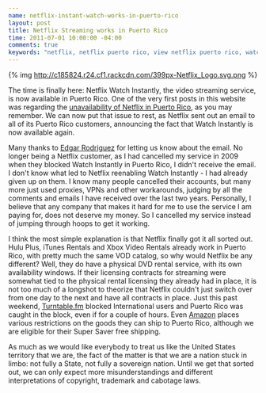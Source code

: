 ```yaml
--- 
name: netflix-instant-watch-works-in-puerto-rico
layout: post
title: Netflix Streaming works in Puerto Rico
time: 2011-07-01 10:00:00 -04:00
comments: true
keywords: "netflix, netflix puerto rico, view netflix puerto rico, watch netflix puerto rico, netflix streaming"
---
```


{% img http://c185824.r24.cf1.rackcdn.com/399px-Netflix_Logo.svg.png %}

The time is finally here: Netflix Watch Instantly, the video streaming service, is now available in Puerto Rico. One of the very first posts in this website was regarding the [unavailability of Netflix in Puerto Rico][netflix-blocking], as you may remember. We can now put that issue to rest, as Netflix sent out an email to all of its Puerto Rico customers, announcing the fact that Watch Instantly is now available again.

<!-- more -->

Many thanks to [Edgar Rodriguez][netflix-email] for letting us know about the email. No longer being a Netflix customer, as I had cancelled my service in 2009 when they blocked Watch Instantly in Puerto Rico, I didn't receive the email. I don't know what led to Netflix reenabling Watch Instantly - I had already given up on them. I know many people cancelled their accounts, but many more just used proxies, VPNs and other workarounds, judging by all the comments and emails I have received over the last two years. Personally, I believe that any company that makes it hard for me to use the service I am paying for, does not deserve my money. So I cancelled my service instead of jumping through hoops to get it working.

I think the most simple explanation is that Netflix finally got it all sorted out. Hulu Plus, iTunes Rentals and Xbox Video Rentals already work in Puerto Rico, with pretty much the same VOD catalog, so why would Netflix be any different? Well, they do have a physical DVD rental service, with its own availability windows. If their licensing contracts for streaming were somewhat tied to the physical rental licensing they already had in place, it is not too much of a longshot to theorize that Netflix couldn't just switch over from one day to the next and have all contracts in place. Just this past weekend, [Turntable.fm][turntable] blocked International users and Puerto Rico was caught in the block, even if for a couple of hours. Even [Amazon][amazon] places various restrictions on the goods they can ship to Puerto Rico, although we are eligible for their Super Saver free shipping.

As much as we would like everybody to treat us like the United States territory that we are, the fact of the matter is that we are a nation stuck in limbo: not fully a State, not fully a sovereign nation. Until we get that sorted out, we can only expect more misunderstandings and different interpretations of copyright, trademark and cabotage laws.

[netflix-blocking]: http://hectorramos.com/netflix-excludes-puerto-rico-charges "Netflix excludes Puerto Rico, charges full price"
[netflix-email]: http://edgarrodriguez.com/netflix-says-that-instant-watch-woks-on-my-ar "Netflix email by Edgar Rodriguez"
[netflix-trial]: http://c185824.r24.cf1.rackcdn.com/netflix-trial.png "Welcome back"
[turntable]: http://www.turntable.fm "Turntable"
[amazon]: http://www.amazon.com/gp/redirect.html?ie=UTF8&location=http%3A%2F%2Fwww.amazon.com%2F%23&tag=hectorrcom-20&linkCode=ur2&camp=1789&creative=390957 "Amazon"